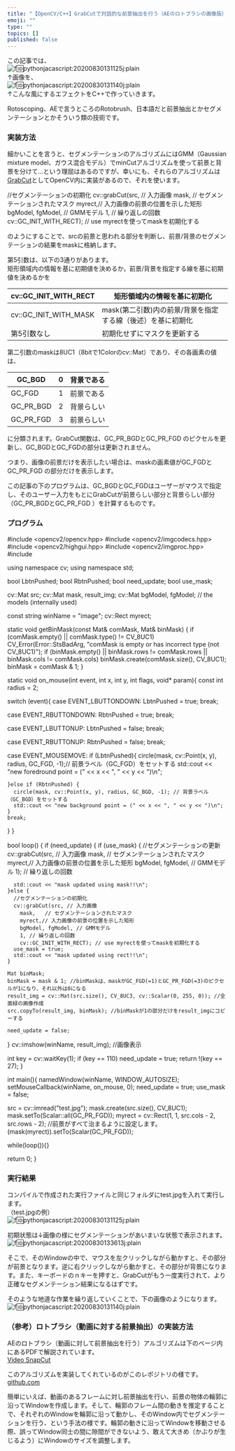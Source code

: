 ```yaml
---
title: "【OpenCV/C++】GrabCutで対話的な前景抽出を行う（AEのロトブラシの画像版）"
emoji: ""
type: ""
topics: []
published: false
---
```


この記事では、  
![f:id:pythonjacascript:20200830131125j:plain](/images/ppythonjacascript2020083020200830131125.jpg "f:id:pythonjacascript:20200830131125j:plain")  
↑画像を、  
![f:id:pythonjacascript:20200830131140j:plain](/images/ppythonjacascript2020083020200830131140.jpg "f:id:pythonjacascript:20200830131140j:plain")  
↑こんな風にするエフェクトをC++で作っていきます。

Rotoscoping、AEで言うところのRotobrush、日本語だと前景抽出とかセグメンテーションとかそういう類の技術です。  
  
  
### 実装方法

細かいことを言うと、セグメンテーションのアルゴリズムにはGMM（Gaussian mixture model、ガウス混合モデル）でminCutアルゴリズムを使って前景と背景を分けて...という理屈はあるのですが、幸いにも、それらのアルゴリズムは[GrabCut](http://labs.eecs.tottori-u.ac.jp/sd/Member/oyamada/OpenCV/html/py%5Ftutorials/py%5Fimgproc/py%5Fgrabcut/py%5Fgrabcut.html)としてOpenCV内に実装があるので、それを使います。

//セグメンテーションの初期化
cv::grabCut(src, // 入力画像
  mask,   // セグメンテーションされたマスク
  myrect,// 入力画像の前景の位置を示した矩形
  bgModel, fgModel, // GMMモデル
  1, // 繰り返しの回数
  cv::GC_INIT_WITH_RECT); // use myrectを使ってmaskを初期化する

のようにすることで、srcの前景と思われる部分を判断し、前景/背景のセグメンテーションの結果をmaskに格納します。

第5引数は、以下の3通りがあります。  
矩形領域内の情報を基に初期値を決めるか，前景/背景を指定する線を基に初期値を決めるかを

| cv::GC\_INIT\_WITH\_RECT | 矩形領域内の情報を基に初期化                    |
| ------------------------ | --------------------------------- |
| cv::GC\_INIT\_WITH\_MASK | mask(第二引数)内の前景/背景を指定する線（後述）を基に初期化 |
| 第5引数なし                   | 初期化せずにマスクを更新する                    |

  
第二引数のmaskは8UC1（8bitで1Colorのcv::Mat）であり、その各画素の値は、

| GC\_BGD     | 0 | 背景である |
| ----------- | - | ----- |
| GC\_FGD     | 1 | 前景である |
| GC\_PR\_BGD | 2 | 背景らしい |
| GC\_PR\_FGD | 3 | 前景らしい |

に分類されます。GrabCut関数は、GC\_PR\_BGDとGC\_PR\_FGD のピクセルを更新し、GC\_BGDとGC\_FGDの部分は更新されません。

つまり、画像の前景だけを表示したい場合は、maskの画素値がGC\_FGDとGC\_PR\_FGD の部分だけを表示します。

この記事の下のプログラムは、GC\_BGDとGC\_FGDはユーザーがマウスで指定し、そのユーザー入力をもとにGrabCutが前景らしい部分と背景らしい部分（GC\_PR\_BGDとGC\_PR\_FGD ）を計算するものです。  
  
  
### プログラム

#include <opencv2/opencv.hpp>
#include <opencv2/imgcodecs.hpp>
#include <opencv2/highgui.hpp>
#include <opencv2/imgproc.hpp>
#include <iostream>


using namespace cv;
using namespace std;

bool LbtnPushed;
bool RbtnPushed;
bool need_update;
bool use_mask;

cv::Mat src;
cv::Mat mask, result_img;
cv::Mat bgModel, fgModel; // the models (internally used)


const string winName = "image";
cv::Rect myrect;


static void getBinMask(const Mat& comMask, Mat& binMask)
{
  if (comMask.empty() || comMask.type() != CV_8UC1)
    CV_Error(Error::StsBadArg, "comMask is empty or has incorrect type (not CV_8UC1)");
  if (binMask.empty() || binMask.rows != comMask.rows || binMask.cols != comMask.cols)
    binMask.create(comMask.size(), CV_8UC1);
  binMask = comMask & 1;
}


static void on_mouse(int event, int x, int y, int flags, void* param){
  const int radius = 2;

  switch (event){
  case EVENT_LBUTTONDOWN: 
    LbtnPushed = true;
    break;

  case EVENT_RBUTTONDOWN:
    RbtnPushed = true;
    break;
  
  case EVENT_LBUTTONUP:
    LbtnPushed = false;
    break;

  case EVENT_RBUTTONUP:
    RbtnPushed = false;
    break;

  case EVENT_MOUSEMOVE:
    if (LbtnPushed){
      circle(mask, cv::Point(x, y), radius, GC_FGD, -1);// 前景ラベル（GC_FGD）をセットする
      std::cout << "new foredround point = (" << x << ", " << y << ")\n";

    }else if (RbtnPushed) {
      circle(mask, cv::Point(x, y), radius, GC_BGD, -1); // 背景ラベル（GC_BGD）をセットする
      std::cout << "new background point = (" << x << ", " << y << ")\n";
    }
    break;
  }
}


bool loop() {
  if (need_update) {
    if (use_mask) {
      //セグメンテーションの更新
      cv::grabCut(src, // 入力画像
        mask,   // セグメンテーションされたマスク
        myrect,// 入力画像の前景の位置を示した矩形
        bgModel, fgModel, // GMMモデル
        1); // 繰り返しの回数

      std::cout << "mask updated using mask!!\n";
    }else {
      //セグメンテーションの初期化
      cv::grabCut(src, // 入力画像
        mask,   // セグメンテーションされたマスク
        myrect,// 入力画像の前景の位置を示した矩形
        bgModel, fgModel, // GMMモデル
        1, // 繰り返しの回数
        cv::GC_INIT_WITH_RECT); // use myrectを使ってmaskを初期化する
      use_mask = true;
      std::cout << "mask updated using rect!!\n";
    }

    Mat binMask;
    binMask = mask & 1; //binMaskは、maskがGC_FGD(=1)とGC_PR_FGD(=3)のピクセルが1になり、それ以外は0になる
    result_img = cv::Mat(src.size(), CV_8UC3, cv::Scalar(0, 255, 0)); //全面緑の画像作成
    src.copyTo(result_img, binMask); //binMaskが1の部分だけをresult_imgにコピーする
    
    need_update = false;

  }
  cv::imshow(winName, result_img); //画像表示

  int key = cv::waitKey(1);
  if (key == 110) need_update = true; 
  return !(key == 27);
}


int main(){
  namedWindow(winName, WINDOW_AUTOSIZE);
  setMouseCallback(winName, on_mouse, 0);
  need_update = true;
  use_mask = false;

  src = cv::imread("test.jpg");
  mask.create(src.size(), CV_8UC1);
  mask.setTo(Scalar::all(GC_PR_FGD));
  myrect = cv::Rect(1, 1, src.cols - 2, src.rows - 2); //前景がすべて治まるように設定します。
  (mask(myrect)).setTo(Scalar(GC_PR_FGD));

  while(loop()){}

  return 0;
}

### 実行結果

コンパイルで作成された実行ファイルと同じフォルダにtest.jpgを入れて実行します。  
（test.jpgの例）  
![f:id:pythonjacascript:20200830131125j:plain](/images/ppythonjacascript2020083020200830131125.jpg "f:id:pythonjacascript:20200830131125j:plain")  
  
初期状態は↓画像の様にセグメンテーションがあいまいな状態で表示されます。  
![f:id:pythonjacascript:20200830133613j:plain](/images/ppythonjacascript2020083020200830133613.jpg "f:id:pythonjacascript:20200830133613j:plain")  

そこで、そのWindowの中で、マウスを左クリックしながら動かすと、その部分が前景となります。逆に右クリックしながら動かすと、その部分が背景になります。また、キーボードのｎキーを押すと、GrabCutがもう一度実行されて、より正確なセグメンテーション結果になるはずです。

そのような地道な作業を繰り返していくことで、下の画像のようになります。  
![f:id:pythonjacascript:20200830131140j:plain](/images/ppythonjacascript2020083020200830131140.jpg "f:id:pythonjacascript:20200830131140j:plain")  
  
  
### （参考）ロトブラシ（動画に対する前景抽出）の実装方法

AEのロトブラシ（動画に対して前景抽出を行う）アルゴリズムは下のページ内にあるPDFで解説されています。  
[Video SnapCut](http://www.juew.org/projects/SnapCut/snapcut.htm)

このアルゴリズムを実装してくれているのがこのレポジトリの様です。  
[github.com](https://github.com/bcheng1996/rotobrush)

簡単にいえば、動画のあるフレームに対し前景抽出を行い、前景の物体の輪郭に沿ってWindowを作成します。そして、輪郭のフレーム間の動きを推定することで、それぞれのWindowを輪郭に沿って動かし、そのWindow内でセグメンテーションを行う、という手法の様です。輪郭の動きに沿ってWindowを移動させる際、誤ってWindow同士の間に隙間ができないよう、敢えて大きめ（かぶりが生じるよう）にWindowのサイズを調整します。